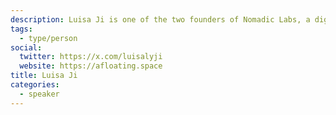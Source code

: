 ```yaml
---
description: Luisa Ji is one of the two founders of Nomadic Labs, a digital studio working with social impact organizations, developing strategy and digital tools that enable people to manifest their purposes and build communities. Luisa has a background in architecture (M.ARCH) and a keen eye on identifying opportunities for bridging the digital with the physical spaces. Her work is entangled with organizations and entrepreneurs who imagine futures that are abundant, collaborative, and convivial, including the Design Futures Initiative (San Francisco) and UKAI Project
tags:
  - type/person
social:
  twitter: https://x.com/luisalyji
  website: https://afloating.space
title: Luisa Ji
categories:
  - speaker
---
```

